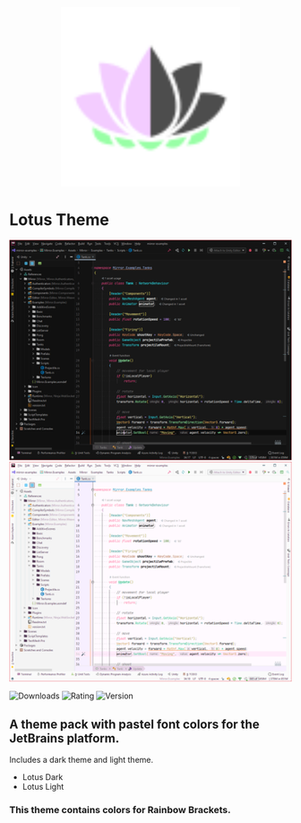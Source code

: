<div align="center">
  <a href="https://plugins.jetbrains.com/plugin/14369-lotus-theme">
    <img src="https://raw.githubusercontent.com/blai30/Lotus-Theme/main/src/main/resources/META-INF/pluginIcon.svg" width="320" height="320" alt="logo">
  </a>
</div>
<h1>Lotus Theme</h1>

<img src="https://github.com/blai30/Lotus-Theme/blob/main/src/main/resources/screenshots/dark.png?raw=true" alt="dark">
<img src="https://github.com/blai30/Lotus-Theme/blob/main/src/main/resources/screenshots/light.png?raw=true" alt="light">

![Downloads](https://img.shields.io/jetbrains/plugin/d/14369-lotus-theme)
![Rating](https://img.shields.io/jetbrains/plugin/r/rating/14369-lotus-theme)
![Version](https://img.shields.io/jetbrains/plugin/v/14369-lotus-theme)

<h2>A theme pack with pastel font colors for the JetBrains platform.</h2>
Includes a dark theme and light theme.
<ul>
    <li>Lotus Dark</li>
    <li>Lotus Light</li>
</ul>

<h3>This theme contains colors for Rainbow Brackets.</h3>

